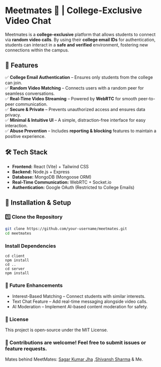 # Meetmates 🎥 | College-Exclusive Video Chat  

Meetmates is a **college-exclusive** platform that allows students to connect via **random video calls**. By using their **college email IDs** for authentication, students can interact in a **safe and verified** environment, fostering new connections within the campus.  

## 🚀 Features  

✅ **College Email Authentication** – Ensures only students from the college can join.  
✅ **Random Video Matching** – Connects users with a random peer for seamless conversations.  
✅ **Real-Time Video Streaming** – Powered by **WebRTC** for smooth peer-to-peer communication.  
✅ **Secure & Private** – Prevents unauthorized access and ensures data privacy.  
✅ **Minimal & Intuitive UI** – A simple, distraction-free interface for easy interaction.  
✅ **Abuse Prevention** – Includes **reporting & blocking** features to maintain a positive experience.  

## 🛠️ Tech Stack  

- **Frontend:** React (Vite) + Tailwind CSS  
- **Backend:** Node.js + Express  
- **Database:** MongoDB (Mongoose ORM)  
- **Real-Time Communication:** WebRTC + Socket.io  
- **Authentication:** Google OAuth (Restricted to College Emails)  

## 🔧 Installation & Setup  

### 1️⃣ Clone the Repository  
```bash
git clone https://github.com/your-username/meetmates.git
cd meetmates
```
### Install Dependencies
```
cd client
npm install
cd ..
cd server
npm install
```
### 🎯 Future Enhancements

- Interest-Based Matching – Connect students with similar interests.
- Text Chat Feature – Add real-time messaging alongside video calls.
- AI Moderation – Implement AI-based content moderation for safety.
    
### 📜 License

This project is open-source under the MIT License.

### 🔗 Contributions are welcome! Feel free to submit issues or feature requests.
Mates behind MeetMates: [Sagar Kumar Jha](https://github.com/sagar-03) ,[Shivansh Sharma](https://www.linkedin.com/in/shivanssharma/) & Me.
